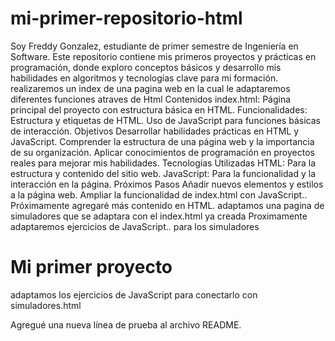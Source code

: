 # mi-primer-repositorio-html
Soy Freddy Gonzalez, estudiante de primer semestre de Ingeniería en Software. Este repositorio contiene mis primeros proyectos y prácticas en programación, donde exploro conceptos básicos y desarrollo mis habilidades en algoritmos y tecnologías clave para mi formación.
realizaremos un index de una pagina web en la cual le adaptaremos diferentes funciones atraves de Html
Contenidos
index.html: Página principal del proyecto con estructura básica en HTML.
Funcionalidades:
Estructura y etiquetas de HTML.
Uso de JavaScript para funciones básicas de interacción.
Objetivos
Desarrollar habilidades prácticas en HTML y JavaScript.
Comprender la estructura de una página web y la importancia de su organización.
Aplicar conocimientos de programación en proyectos reales para mejorar mis habilidades.
Tecnologías Utilizadas
HTML: Para la estructura y contenido del sitio web.
JavaScript: Para la funcionalidad y la interacción en la página.
Próximos Pasos
Añadir nuevos elementos y estilos a la página web.
Ampliar la funcionalidad de index.html con JavaScript..
Próximamente agregaré más contenido en HTML.
adaptamos una pagina de simuladores que se adaptara con el index.html ya creada 
Proximamente adaptaremos ejercicios de JavaScript.. para los simuladores 
# Mi primer proyecto
adaptamos los ejercicios de JavaScript para conectarlo con simuladores.html

Agregué una nueva línea de prueba al archivo README.
